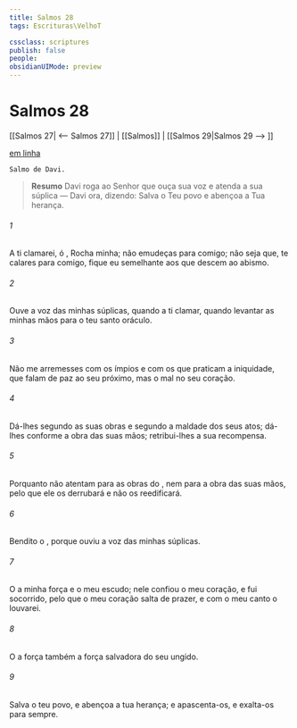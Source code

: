 ```yaml
---
title: Salmos 28
tags: Escrituras\VelhoT

cssclass: scriptures
publish: false
people:
obsidianUIMode: preview
---
```


# Salmos 28
[[Salmos 27| <-- Salmos 27]] | [[Salmos]] | [[Salmos 29|Salmos 29 --> ]]

[em linha](https://churchofjesuschrist.org/study/scriptures/ot/ps/28?lang=por)

```
Salmo de Davi.
```

> __Resumo__
Davi roga ao Senhor que ouça sua voz e atenda a sua súplica — Davi ora, dizendo: Salva o Teu povo e abençoa a Tua herança.

###### 1 
A ti clamarei, ó , Rocha minha; não emudeças para comigo; não seja que,  te calares para comigo, fique eu semelhante aos que descem ao abismo.

###### 2 
Ouve a voz das minhas súplicas, quando a ti clamar, quando levantar as minhas mãos para o teu santo oráculo.

###### 3 
Não me arremesses com os ímpios e com os que praticam a iniquidade, que falam de paz ao seu próximo, mas  o mal no seu coração.

###### 4 
Dá-lhes segundo as suas obras e segundo a maldade dos seus atos; dá-lhes conforme a obra das suas mãos; retribui-lhes a sua recompensa.

###### 5 
Porquanto não atentam para as obras do , nem para a obra das suas mãos, pelo que ele os derrubará e não os reedificará.

###### 6 
Bendito  o , porque ouviu a voz das minhas súplicas.

###### 7 
O   a minha força e o meu escudo; nele confiou o meu coração, e fui socorrido, pelo que o meu coração salta de prazer, e com o meu canto o louvarei.

###### 8 
O   a força  também  a força salvadora do seu ungido.

###### 9 
Salva o teu povo, e abençoa a tua herança; e apascenta-os, e exalta-os para sempre.

